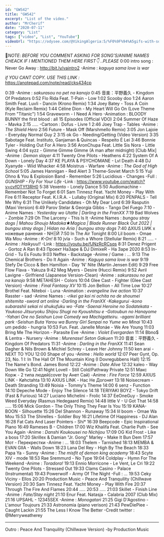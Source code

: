 ```yaml
---
id: "GWS42"
title: "GWS42"
excerpt: "List of the video."
author: "MrCherif"
date: "2020-07-11"
category: "List"
tags: ["video", "List", "YouTube"]
videoUrl: "https://odysee.com/@VikingAlgeria:5/%F0%9F%94%A5gifs-with-sound-coub-mix-!-42-%E2%9A%A1%EF%B8%8F:a"
---
```

📌*NOTE*:
*BEFORE YOU COMMENT ASKING FOR SONG'S/ANIME NAMES CHEACK IF I MENTIONED THEM HERE FIRST👇 ..PLEASE*
0:00 intro song : Never Go Away :
http://bit.ly/vaintro2
-Anime : *kaguya sama love is war*

*if YOU CANT COPY. USE THIS LINK :*
https://anotepad.com/note/read/cks434cp

0:39
-Anime : *sakurasou no pet na kanojo*
0:45 音楽：平野義久 - Kingdom Of Predators
0:52 Flo Rida Feat. T-Pain - Low
1:02 Scooby doo
1:24 Aaron Smith Feat. Luvli - Dancin (Krono Remix)
1:34 Joey Batey - Toss A Coin (Kyle Reclaim Remix)
1:44 Céline Dion - My Heart Will Go On (Love Theme From "Titanic")
1:54 Graveworm - I Need A Hero
-Animation : BLOODY BUNNY the first blood : all 15 Episodes (Official VDO)
2:04 Summer Of Haze - Mavka
2:15 .....
-Cartoon : Dofus - Livre 1
2:46 Joey Trap - Tables
-Anime : *The Shield Hero*
2:56 Future - Mask Off (Marshmello Remix)
3:05 Jon Lajoie - Everyday Normal Guy 2
3:15 ok Go - Needing/Getting (Video Version)
3:35 Sabotage Feat. Instituto, Ganjaman & Quincas - Respeito É Lei
3:46 Bonnie Tyler - Holding Out For A Hero
3:56 AronChupa Feat. Little Sis Nora - Little Swing
4:04 syzz - Gimme Gimme Gimme (A man after midnight) [Club Mix]
-Anime : *Demon slayer*
4:11 Twenty One Pilots - Heathens
4:22 System Of A Down - Lonely Day
4:37 KE PLAYA & PSYCHOMANE - Lvl Death
4:48 DJ Xyanyde - Wiid Whacker
4:58 Moistrus - Warfare
-Anime : *The God of High School*
5:05 James Hannigan - Red Alert 3 Theme-Soviet March
5:15 Yuji Ohno & You & Explosion Band - Remember
5:26 Lucidious - Changes
-Full : *GUNSHIP - Fly For Your Life*
-Link : https://www.youtube.com/watch?v=cvfOTYf3RH0
5:38 Vexento - Lonely Dance
5:50 Audiomachine - Remember Not To Forget
6:01 Sam Tinnesz Feat. Yacht Money - Play With Fire
6:11 Receptor Feat. K.I.R.A. - Lullaby (Original Mix)
6:20 PENPALS - Tell Me Why
6:31 The Unlikely Candidates - Oh My Dear Lord
6:39 Rasputin (Maxi Version)
6:49 Parov Stelar & Georgia Gibbs - Tango Del Fuego
7:10 
-Anime Names : *Yesterday wo Utatte | Darling in the FranXX*
7:19 Bad Wolves - Zombie
7:29 Oh The Larceny - This Is It
-Anime Names : *bungou stray dogs | Mahou Shoujo Madoka★Magica | Blade Runner Black Out 2022 | bungou stray dogs | Hidan no Aria | bungou stray dogs*
7:40 ∆XIUS LIИK x ножевые ранения - NНΞЙ
7:50 In The Air Tonight 
8:00 Lil boom - Omae Wa Mou
-Anime : *K-On!*
8:10 jvla - Such a Whore (Stellular Remix)
8:21 .....
-Anime : *Haikyuu!!*
-Link : https://youtu.be/fJNzRcRCsqs
8:31 Denez Prigent - Gortoz A Ran
8:43 Проект НаЗаре & DJ DimixeR - На Заре 2020
8:53 In-Grid - Tu Es Foutu
9:03 Neffex - Backstage
-Anime / Game : *...*
9:13 The Chemical Brothers - Do It Again
-Anime : *Kaguya sama love is war*
9:19 Stefy De Cicco & Ben Hamilton - Day 'N' Nite (Martin Jensen Edit)
9:29 Free Flow Flava - Yakuza
9:42 Meg Myers - Desire (Hucci Remix)
9:52 Avril Lavigne - Girlfriend (Japanese Version-Clean)
-Anime : *sakurasou no pet na kanojo*
9:58 METAHESH - Colors
10:04 Glee Cast - Fighter (Glee Cast Version)
-Anime : *Final Fantasy XV*
10:15 Jon Bellion - All Time Low
10:27 Brothel Feat. Niteboi - Luna
-Animation : *evangeline live action*
10:37 Rasster - sad
-Anime Names : *-rikei ga koi ni ochita no de shoumei shitemita
-sword art online
-Darling in the FranXX
-Kakegurui
-kono subarashii sekai ni shukufuku wo
-Fate
-Saenai Heroine no Sodatekata
-Youkoso Jitsuryoku Shijou Shugi no Kyoushitsu e 
 -Gotoubun no Hanayome
-Yahari Ore no Seishun Love Comedy wa Machigatteiru.
-agami brilliant park
-Seishun Buta Yarou wa Bunny Girl Senpai no Yume wo Minai*
10:43 um pedido - hungria
10:53 Fun. Feat. Janelle Monáe - We Are Young
11:03 Bring Me The Horizon - Parasite Eve
-Anime : *Violet Evergarden*
11:14 Bbno$ & Lentra - Nursery
-Anime : *Murenase! Seton Gakuen*
11:20 音楽：平野義久 - Kingdom Of Predators 
11:31 
-Anime : *Darling in the FranXX*
11:41 Sean Dagher & Nils Brown & Michiel Schrey - Leave Her Johnny 
11:50 ken arai - NEXT TO YOU
12:00 Shape of you
-Anime : *Hello world*
12:07 Peer Gynt, Op. 23, No. 1 I: In The Hall Of The Mountain King (I Dovregubbens Hall)
12:15 The Name's Bond. James Bond
12:22 
-Anime : *Date Alive*
12:32 kaleo - Way Down We Go
12:41 Night Lovell - Still Cold/Pathway Private
12:51 Макс Корж - 2 типа людей(cover by Анет Сай)
-Anime : *Fire Force*
12:59 AXIUS LINK - Køhctahta
13:10 AXIUS LINK - Нас Не Догонят
13:18 Noisecream - Death Stranding
13:49 Noisia - Tommy's Theme
14:00 6 senz - Function
14:10 Depeche Mode - Enjoy The Silence
14:18 TERIYAKI BOYZ - Tokyo Drift (Fast & Furious)
14:27 Luciano Michelini - Frolic
14:37 EeOneGuy - Smoke Weed Everyday (Rasmus Hedegaard Remix)
14:48 little V - U Got That
14:58 .....
15:06 Mick Gordon - The Only Thing They Fear Is You
15:19 KANA-BOON - Silhouette
15:26 Del Shannon - Runaway
15:34 lil boom - Omae Wa Mou
15:53 The Shirelles - Soldier Boy
16:21 Lifetime Of Happiness - DJ Alan
16:28 Fat Cats And Laser Pointers - Shi*
16:39 Beepcode - Epic Inspirational Piano
16:49 Rameses B - Children
17:00 Wiz Khalifa Feat. Charlie Puth - See You Again
-Anime : *Danshi Koukousei no Nichijou*
17:09 OG Kid Frost - Like a boss
17:20 Skrillex & Damian "Jr. Gong" Marley - Make It Bun Dem 
17:57 Мот - Перекрестки
-Anime : *...*
18:03 Thelem - Tarnished
18:13 MEMBA & EVAN GIIA - Walls Down
18:23 Lana Del Rey - High By The Beach
18:33 Papa Ya - Sunny
-Anime : *The misfit of demon king academy*
18:43 Scyte XIV - mode
18:53 Rae Sremmurd - No Type
19:04 Coldplay - Hymn For The Weekend
-Anime : *Toradora!*
19:13 Ennio Morricone - Le Vent, Le Cri
19:22 Twenty One Pilots - Stressed Out
19:33 Clams Casino - Palace (Instrumental)
19:43 Powerwolf - Army Of The Night
-Full : *...*
19:53 Ceky Viciny - Ellos
20:20 Production Music - Peace And Tranquility (Chillwave Version)
20:30 Sam Tinnesz Feat. Yacht Money - Play With Fire
20:37 Through The Fire And Flames
20:44 .....
20:53 .....
21:03 Skillet - Finish Line
-Anime : *Fate/Stay night*
21:10 Enur Feat. Natasja - Calabria 2007 (Club Mix)
21:16 UPSAHL - 12345SEX
-Anime : *Monogatari*
21:25 Gigi D'Agostino - L'amour Toujours 
21:33 Astronomia (piano verison)
21:43 PewDiePiee - Caught Lackin 
21:55 The Less I Know The Better
-Credit twitter : @Merryweatherey

----
Outro : Peace And Tranquility (Chillwave Version) -by Production Music
